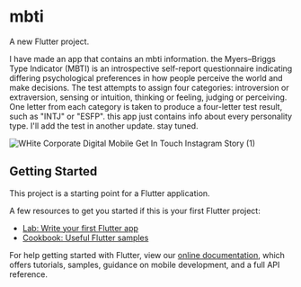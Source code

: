 # mbti

A new Flutter project.

I have made an app that contains an mbti information. 
the Myers–Briggs Type Indicator (MBTI) is an introspective self-report questionnaire indicating differing psychological preferences in how people perceive the world and make decisions. The test attempts to assign four categories: introversion or extraversion, sensing or intuition, thinking or feeling, judging or perceiving. One letter from each category is taken to produce a four-letter test result, such as "INTJ" or "ESFP".
this app just contains info about every personality type.
I'll add the test in another update.
stay tuned.


![WHite Corporate Digital Mobile Get In Touch Instagram Story (1)](https://user-images.githubusercontent.com/101278998/209181966-ef3a15e2-ba12-4c2a-b095-8862fedc6e06.png)



## Getting Started

This project is a starting point for a Flutter application.

A few resources to get you started if this is your first Flutter project:

- [Lab: Write your first Flutter app](https://flutter.dev/docs/get-started/codelab)
- [Cookbook: Useful Flutter samples](https://flutter.dev/docs/cookbook)

For help getting started with Flutter, view our
[online documentation](https://flutter.dev/docs), which offers tutorials,
samples, guidance on mobile development, and a full API reference.
